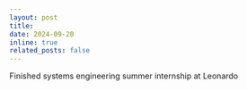 ```yaml
---
layout: post
title: 
date: 2024-09-20
inline: true
related_posts: false
---
```


Finished systems engineering summer internship at Leonardo